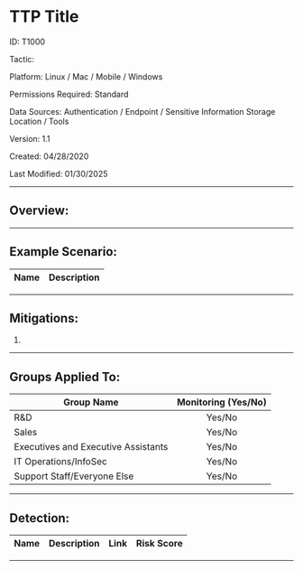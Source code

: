 # **TTP Title**  

ID: T1000  

Tactic:  

Platform: Linux / Mac / Mobile / Windows  

Permissions Required: Standard  

Data Sources: Authentication / Endpoint / Sensitive Information Storage Location / Tools  

Version: 1.1 

Created: 04/28/2020  

Last Modified: 01/30/2025  

---

## **Overview:**  


---

## **Example Scenario:**  

| **Name** | **Description** |
|---------|---------------|

---

## **Mitigations:**  

1.  

---

## **Groups Applied To:**  

| **Group Name**                | **Monitoring (Yes/No)** |
|--------------------------------|:----------------------:|
| R&D                            | Yes/No               |
| Sales                          | Yes/No               |
| Executives and Executive Assistants | Yes/No         |
| IT Operations/InfoSec          | Yes/No               |
| Support Staff/Everyone Else    | Yes/No               |

---

## **Detection:**  

| **Name** | **Description** | **Link** | **Risk Score** |
|---------|---------------|--------|--------------|

---
